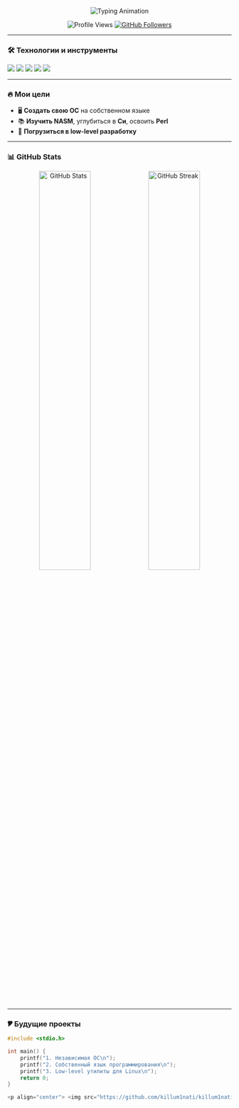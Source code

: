 <p align="center">
  <img src="https://readme-typing-svg.demolab.com?font=Fira+Code&pause=1000&color=7F00FF&width=435&lines=killum1nati;Low-level+Linux+enthusiast;Future+OS+Developer;NASM%2C+C%2C+Perl+learner" alt="Typing Animation" />
</p>

<p align="center">
  <img src="https://komarev.com/ghpvc/?username=killum1nati&label=Profile+Views&color=7F00FF&style=flat" alt="Profile Views" />
  <a href="https://github.com/killum1nati?tab=followers">
    <img src="https://img.shields.io/github/followers/killum1nati?color=7F00FF&label=Followers&style=flat" alt="GitHub Followers" />
  </a>
</p>

---

### 🛠 **Технологии и инструменты**
![](https://img.shields.io/badge/-Linux-000000?style=flat&logo=linux)
![](https://img.shields.io/badge/-C-A8B9CC?style=flat&logo=c&logoColor=white)
![](https://img.shields.io/badge/-JavaScript-F7DF1E?style=flat&logo=javascript&logoColor=black)
![](https://img.shields.io/badge/-NASM-000000?style=flat&logo=assembly&logoColor=white)
![](https://img.shields.io/badge/-Perl-39457E?style=flat&logo=perl&logoColor=white)

---

### 🔥 **Мои цели**
- 🖥️ **Создать свою ОС** на собственном языке  
- 📚 **Изучить NASM**, углубиться в **Си**, освоить **Perl**  
- 🚀 **Погрузиться в low-level разработку**  

---

### 📊 **GitHub Stats**
<p align="center">
  <img src="https://github-readme-stats.vercel.app/api?username=killum1nati&show_icons=true&theme=radical&hide_border=true" alt="GitHub Stats" width="48%" />
  <img src="https://github-readme-streak-stats.herokuapp.com/?user=killum1nati&theme=radical&hide_border=true" alt="GitHub Streak" width="48%" />
</p>

---

### 🎔 **Будущие проекты**
```c
#include <stdio.h>

int main() {
    printf("1. Независимая ОС\n");
    printf("2. Собственный язык программирования\n");
    printf("3. Low-level утилиты для Linux\n");
    return 0;
}

<p align="center"> <img src="https://github.com/killum1nati/killum1nati/blob/output/github-contribution-grid-snake.svg" alt="Snake Animation" /> </p> ```
